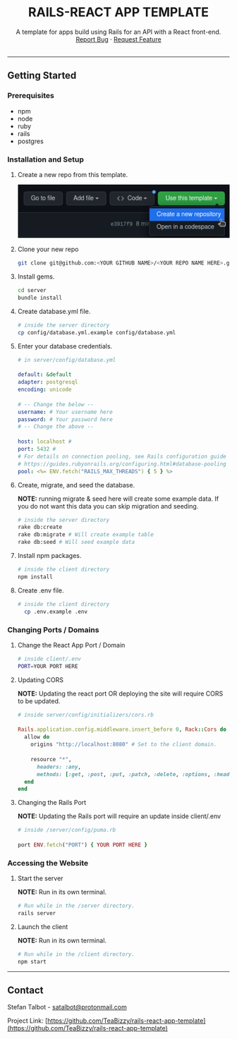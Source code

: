 <!-- PROJECT LOGO -->
<div align="center">

# RAILS-REACT APP TEMPLATE

<div align="center">
  A template for apps build using Rails for an API with a React front-end.
  <div>
    <a href="https://github.com/TeaBizzy/rails-react-template/issues">Report Bug</a>
    ·
    <a href="https://github.com/TeaBizzy/rails-react-template/issues">Request Feature</a>
  </div>
</div>
<br />

<div align="left">

---

<!-- GETTING STARTED -->
## Getting Started

### Prerequisites

* npm
* node
* ruby
* rails
* postgres

### Installation and Setup

1. Create a new repo from this template.

    ![template button](docs/template-button.png)

2. Clone your new repo
   ```sh
   git clone git@github.com:<YOUR GITHUB NAME>/<YOUR REPO NAME HERE>.git
   ```

3. Install gems.
    ```sh
    cd server
    bundle install
    ```

4. Create database.yml file.
    ```sh
    # inside the server directory
    cp config/database.yml.example config/database.yml
    ```

5. Enter your database credentials.
    ```yml
    # in server/config/database.yml

    default: &default
    adapter: postgresql
    encoding: unicode

    # -- Change the below --
    username: # Your username here
    password: # Your password here
    # -- Change the above --

    host: localhost #
    port: 5432 #
    # For details on connection pooling, see Rails configuration guide
    # https://guides.rubyonrails.org/configuring.html#database-pooling
    pool: <%= ENV.fetch("RAILS_MAX_THREADS") { 5 } %>
    ```

6. Create, migrate, and seed the database.
  
    <b>NOTE:</b> running migrate & seed here will create some example data. If you do not want this data you can skip migration and seeding.

    ```sh
    # inside the server directory
    rake db:create
    rake db:migrate # Will create example table
    rake db:seed # Will seed example data
    ```

7. Install npm packages.
    ```sh
    # inside the client directory
    npm install
    ```

8. Create .env file.
    ```sh
    # inside the client directory
      cp .env.example .env
    ```

### Changing Ports / Domains

1. Change the React App Port / Domain
    ```sh
    # inside client/.env
    PORT=YOUR PORT HERE
    ```

2. Updating CORS

    <b>NOTE:</b> Updating the react port OR deploying the site will require CORS to be updated.
    ```rb
    # inside server/config/initializers/cors.rb

    Rails.application.config.middleware.insert_before 0, Rack::Cors do
      allow do
        origins "http://localhost:8080" # Set to the client domain.

        resource "*",
          headers: :any,
          methods: [:get, :post, :put, :patch, :delete, :options, :head]
      end
    end
    ```

3. Changing the Rails Port

    <b>NOTE:</b> Updating the Rails port will require an update inside client/.env
    ```rb
    # inside /server/config/puma.rb

    port ENV.fetch("PORT") { YOUR PORT HERE }
    ```

### Accessing the Website

1. Start the server

    <b>NOTE:</b> Run in its own terminal.
   ```sh
   # Run while in the /server directory.
   rails server
   ```

2. Launch the client

    <b>NOTE:</b> Run in its own terminal.
   ```sh
   # Run while in the /client directory.
   npm start
   ```

---

<!-- CONTACT -->
## Contact

Stefan Talbot - satalbot@protonmail.com

Project Link: [https://github.com/TeaBizzy/rails-react-app-template](https://github.com/TeaBizzy/rails-react-app-template)
